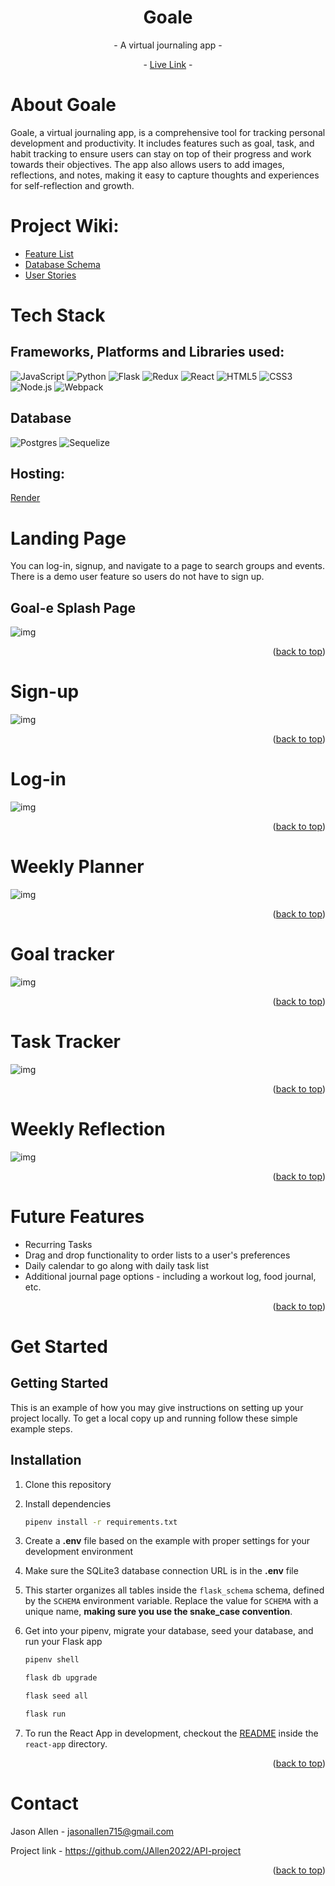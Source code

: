 <h1 align='center'>Goale </h1>
<p align='center'>
- A virtual journaling app -
</p>
<p align='center'>- <a href='https://goal-e-thevirtualplanner.onrender.com' align='center'>Live Link</a> - </p>

<a name="readme-top"></a>

# About Goale

Goale, a virtual journaling app, is a comprehensive tool for tracking personal development and productivity. It includes features such as goal, task, and habit tracking to ensure users can stay on top of their progress and work towards their objectives. The app also allows users to add images, reflections, and notes, making it easy to capture thoughts and experiences for self-reflection and growth.

# Project Wiki:

- [Feature List](https://github.com/JAllen2022/Jason-Allen-Capstone-Repo/wiki/Feature-List)
- [Database Schema](https://github.com/JAllen2022/Jason-Allen-Capstone-Repo/wiki/Database-Schema)
- [User Stories](https://github.com/JAllen2022/Jason-Allen-Capstone-Repo/wiki/User-Stories)

# Tech Stack

## Frameworks, Platforms and Libraries used:

![JavaScript](https://img.shields.io/badge/JavaScript-F7DF1E?style=for-the-badge&logo=JavaScript&logoColor=white)
![Python](https://img.shields.io/badge/Python-3776AB?style=for-the-badge&logo=python&logoColor=white)
![Flask](https://img.shields.io/badge/Flask-000000?style=for-the-badge&logo=flask&logoColor=white)
![Redux](https://img.shields.io/badge/redux-%23593d88.svg?style=for-the-badge&logo=redux&logoColor=white)
![React](https://img.shields.io/badge/react-%2320232a.svg?style=for-the-badge&logo=react&logoColor=%2361DAFB)
![HTML5](https://img.shields.io/badge/html5-%23E34F26.svg?style=for-the-badge&logo=html5&logoColor=white)
![CSS3](https://img.shields.io/badge/css3-%231572B6.svg?style=for-the-badge&logo=css3&logoColor=white)
![Node.js](https://img.shields.io/badge/Node.js-43853D?style=for-the-badge&logo=node.js&logoColor=white)
![Webpack](https://img.shields.io/badge/webpack-%238DD6F9.svg?style=for-the-badge&logo=webpack&logoColor=black)

## Database

![Postgres](https://img.shields.io/badge/postgres-%23316192.svg?style=for-the-badge&logo=postgresql&logoColor=white)
![Sequelize](https://img.shields.io/badge/Sequelize-52B0E7?style=for-the-badge&logo=Sequelize&logoColor=white)

## Hosting:

[Render](https://render.com/)

# Landing Page

You can log-in, signup, and navigate to a page to search groups and events. There is a demo user feature so users do not have to sign up.

## Goal-e Splash Page

![img](./assets/splash-page.png)

<p align="right">(<a href="#readme-top">back to top</a>)</p>

# Sign-up

![img](./assets/sign-up.png)

<p align="right">(<a href="#readme-top">back to top</a>)</p>

# Log-in

![img](./assets/log-in.png)

<p align="right">(<a href="#readme-top">back to top</a>)</p>

# Weekly Planner

![img](./assets/planner-full.png)

<p align="right">(<a href="#readme-top">back to top</a>)</p>

# Goal tracker

![img](./assets/goals.png)

<p align="right">(<a href="#readme-top">back to top</a>)</p>

# Task Tracker

![img](./assets/tasks.png)

<p align="right">(<a href="#readme-top">back to top</a>)</p>

# Weekly Reflection

![img](./assets/reflection.png)

<p align="right">(<a href="#readme-top">back to top</a>)</p>

# Future Features

- Recurring Tasks
- Drag and drop functionality to order lists to a user's preferences
- Daily calendar to go along with daily task list
- Additional journal page options - including a workout log, food journal, etc.

<p align="right">(<a href="#readme-top">back to top</a>)</p>

# Get Started

## Getting Started

This is an example of how you may give instructions on setting up your project locally.
To get a local copy up and running follow these simple example steps.

## Installation

1. Clone this repository

2. Install dependencies

   ```bash
   pipenv install -r requirements.txt
   ```

3. Create a **.env** file based on the example with proper settings for your
   development environment

4. Make sure the SQLite3 database connection URL is in the **.env** file

5. This starter organizes all tables inside the `flask_schema` schema, defined
   by the `SCHEMA` environment variable. Replace the value for
   `SCHEMA` with a unique name, **making sure you use the snake_case
   convention**.

6. Get into your pipenv, migrate your database, seed your database, and run your Flask app

   ```bash
   pipenv shell
   ```

   ```bash
   flask db upgrade
   ```

   ```bash
   flask seed all
   ```

   ```bash
   flask run
   ```

7. To run the React App in development, checkout the [README](./react-app/README.md) inside the `react-app` directory.

<p align="right">(<a href="#readme-top">back to top</a>)</p>

# Contact

Jason Allen - jasonallen715@gmail.com

Project link - https://github.com/JAllen2022/API-project

<p align="right">(<a href="#readme-top">back to top</a>)</p>
